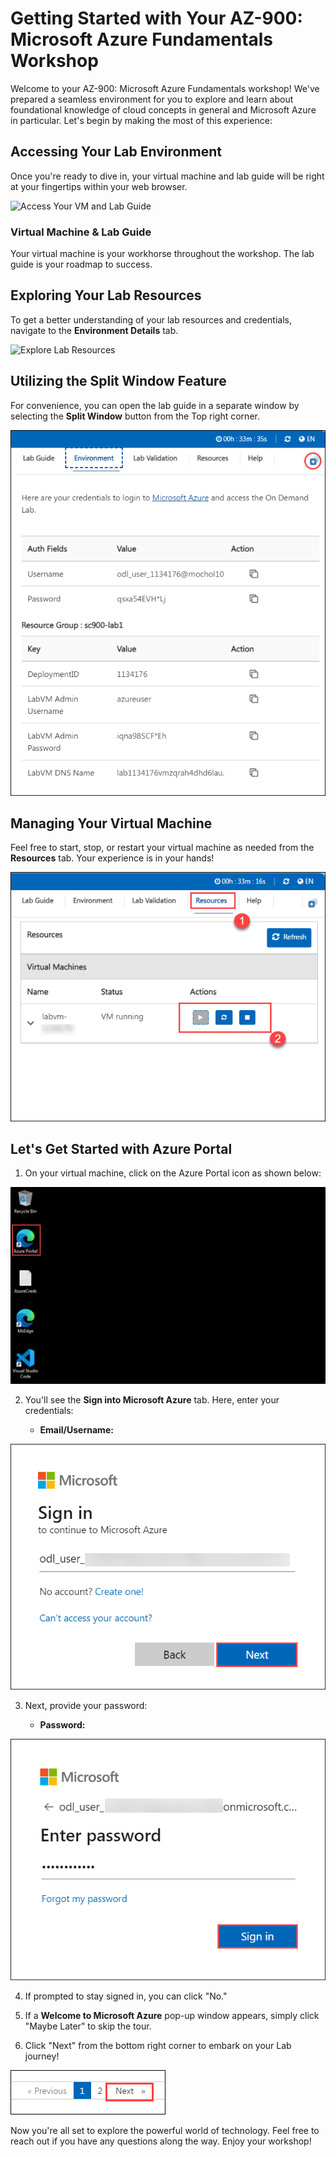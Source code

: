 # Getting Started with Your AZ-900: Microsoft Azure Fundamentals Workshop
 
Welcome to your AZ-900: Microsoft Azure Fundamentals workshop! We've prepared a seamless environment for you to explore and learn about foundational knowledge of cloud concepts in general and Microsoft Azure in particular. Let's begin by making the most of this experience:
 
## Accessing Your Lab Environment
 
Once you're ready to dive in, your virtual machine and lab guide will be right at your fingertips within your web browser.
 
![Access Your VM and Lab Guide](../media/01/labguide.png)

### Virtual Machine & Lab Guide
 
Your virtual machine is your workhorse throughout the workshop. The lab guide is your roadmap to success.
 
## Exploring Your Lab Resources
 
To get a better understanding of your lab resources and credentials, navigate to the **Environment Details** tab.
 
![Explore Lab Resources](../media/01/env.png)
 
## Utilizing the Split Window Feature
 
For convenience, you can open the lab guide in a separate window by selecting the **Split Window** button from the Top right corner.
 
![Use the Split Window Feature](../media/01/spl.png)
 
## Managing Your Virtual Machine
 
Feel free to start, stop, or restart your virtual machine as needed from the **Resources** tab. Your experience is in your hands!
 
![Manage Your Virtual Machine](../media/01/res.png)
 
## Let's Get Started with Azure Portal
 
1. On your virtual machine, click on the Azure Portal icon as shown below:
 
![Launch Azure Portal](../media/01/sc900-image(1).png)

 
2. You'll see the **Sign into Microsoft Azure** tab. Here, enter your credentials:
 
   - **Email/Username:** <inject key="AzureAdUserEmail"></inject>
 
![Enter Your Username](../media/01/sc900-image-1.png)
 
3. Next, provide your password:
 
   - **Password:** <inject key="AzureAdUserPassword"></inject>
 
![Enter Your Password](../media/01/sc900-image-2.png)
 
4. If prompted to stay signed in, you can click "No."
 
5. If a **Welcome to Microsoft Azure** pop-up window appears, simply click "Maybe Later" to skip the tour.
 
6. Click "Next" from the bottom right corner to embark on your Lab journey!
 
![Start Your Azure Journey](../media/01/sc900-image(3).png)
 
Now you're all set to explore the powerful world of technology. Feel free to reach out if you have any questions along the way. Enjoy your workshop!